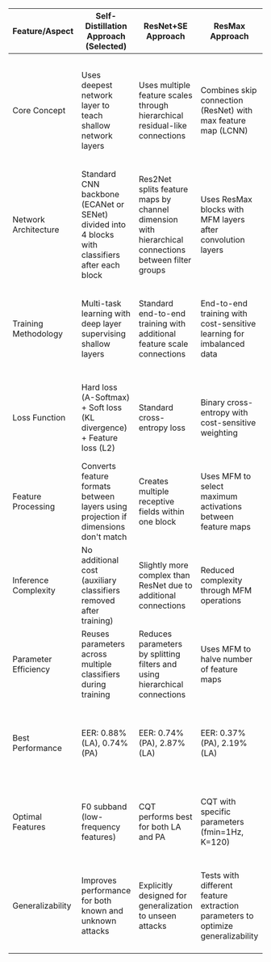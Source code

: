 | Feature/Aspect         | Self-Distillation Approach   (Selected)                                                           | ResNet+SE Approach                                                                                     | ResMax Approach                                                                   | Technical Differences/Notes                                                                                                                                     |
|------------------------|---------------------------------------------------------------------------------------------------|--------------------------------------------------------------------------------------------------------|-----------------------------------------------------------------------------------|-----------------------------------------------------------------------------------------------------------------------------------------------------------------|
| Core Concept           | Uses deepest network layer to teach   shallow network layers                                      | Uses multiple feature scales through   hierarchical residual-like connections                          | Combines skip connection (ResNet)   with max feature map (LCNN)                   | Self-distillation focuses on   knowledge transfer within a single model; Res2Net creates multiple feature   scales; ResMax optimizes for lightweight deployment |
| Network   Architecture | Standard CNN backbone (ECANet or   SENet) divided into 4 blocks with classifiers after each block | Res2Net splits feature maps by   channel dimension with hierarchical connections between filter groups | Uses ResMax blocks with MFM layers   after convolution layers                     | Self-distillation doesn't modify the   base architecture; Res2Net and ResMax both modify the building blocks   themselves                                       |
| Training   Methodology | Multi-task learning with deep layer   supervising shallow layers                                  | Standard end-to-end training with   additional feature scale connections                               | End-to-end training with   cost-sensitive learning for imbalanced data            | Self-distillation uses   teacher-student paradigm within one model; others use modified architectures   without internal teaching                               |
| Loss Function          | Hard loss (A-Softmax) + Soft loss (KL   divergence) + Feature loss (L2)                           | Standard cross-entropy loss                                                                            | Binary cross-entropy with   cost-sensitive weighting                              | Self-distillation uniquely uses three   complementary loss components; others use single loss functions with   modifications                                    |
| Feature   Processing   | Converts feature formats between   layers using projection if dimensions don't match              | Creates multiple receptive fields   within one block                                                   | Uses MFM to select maximum   activations between feature maps                     | Self-distillation transfers knowledge   across layers; Res2Net enlarges receptive fields; ResMax performs explicit   feature selection                          |
| Inference   Complexity | No additional cost (auxiliary   classifiers removed after training)                               | Slightly more complex than ResNet due   to additional connections                                      | Reduced complexity through MFM   operations                                       | Self-distillation has zero inference   overhead; ResMax specifically designed to be lightweight                                                                 |
| Parameter   Efficiency | Reuses parameters across multiple   classifiers during training                                   | Reduces parameters by splitting   filters and using hierarchical connections                           | Uses MFM to halve number of feature   maps                                        | Self-distillation focuses on training   efficiency; Res2Net and ResMax focus on structural efficiency                                                           |
| Best   Performance     | EER: 0.88% (LA), 0.74% (PA)                                                                       | EER: 0.74% (PA), 2.87% (LA)                                                                            | EER: 0.37% (PA), 2.19% (LA)                                                       | ResMax performs best on PA dataset;   Self-distillation and Res2Net models perform best on LA dataset in their   respective papers                              |
| Optimal   Features     | F0 subband (low-frequency features)                                                               | CQT performs best for both LA and PA                                                                   | CQT with specific parameters   (fmin=1Hz, K=120)                                  | All approaches find spectral features   crucial; CQT appears consistently effective across approaches                                                           |
| Generalizability       | Improves performance for both known   and unknown attacks                                         | Explicitly designed for   generalization to unseen attacks                                             | Tests with different feature   extraction parameters to optimize generalizability | Self-distillation improves shallow   networks; Res2Net adds multiple feature scales; ResMax optimizes lightweight   architecture                                |
